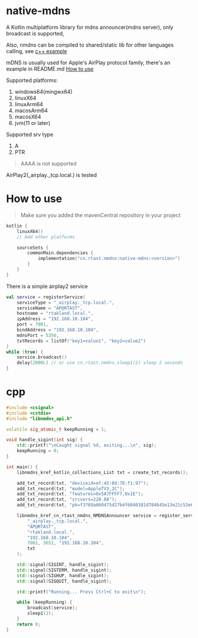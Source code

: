 # native-mdns

A Kotlin multiplatform library for mdns announcer(mdns server), only broadcast is supported, 

Also, nmdns can be compiled to shared/static lib for other languages calling, see [c++ example](#cpp)

mDNS is usually used for Apple's AirPlay protocol family, there's an example in README.md [How to use](#How-to-use) 

Supported platforms:
1. windows64(mingwx64)
2. linuxX64
3. linuxArm64
4. macosArm64
5. macosX64
6. jvm(11 or later)

Supported srv type
1. A
2. PTR

> AAAA is not supported

AirPlay2(_airplay._tcp.local.) is tested

# How to use

> Make sure you added the mavenCentral repository in your project

```kotlin
kotlin {
    linuxX64()
    // Add other platforms

    sourceSets {
        commonMain.dependencies {
            implementation("cn.rtast.nmdns:native-mdns:<version>")
        }
    }
}
```

There is a simple airplay2 service

```kotlin
val service = registerService(
    serviceType = "_airplay._tcp.local.",
    serviceName = "AP@RTAST",
    hostname = "rtakland.local.",
    ipAddress = "192.168.10.104",
    port = 7001,
    bindAddress = "192.168.10.104",
    mdnsPort = 5356,
    txtRecords = listOf("key1=value1", "key2=value2")
)
while (true) {
    service.broadcast()
    delay(2000L) // or use cn.rtast.nmdns.sleep1(2) sleep 2 seconds
}
```

# cpp

```cpp
#include <csignal>
#include <cstdio>
#include "libnmdns_api.h"

volatile sig_atomic_t keepRunning = 1;

void handle_sigint(int sig) {
    std::printf("\nCaught signal %d, exiting...\n", sig);
    keepRunning = 0;
}

int main() {
    libnmdns_kref_kotlin_collections_List txt = create_txt_records();

    add_txt_record(txt, "deviceid=ef:42:0d:76:f1:97");
    add_txt_record(txt, "model=AppleTV3,2C");
    add_txt_record(txt, "features=0x5A7FFFF7,0x1E");
    add_txt_record(txt, "srcvers=220.68");
    add_txt_record(txt, "pk=f3769a660475d27b4f6040381d784645e13e21c53e6d2da6a8c3d757086fc336");

    libnmdns_kref_cn_rtast_nmdns_NMDNSAnnouncer service = register_service(
        "_airplay._tcp.local.",
        "AP@RTAST",
        "rtakland.local.",
        "192.168.10.104",
        7001, 3652, "192.168.10.104",
        txt
    );

    std::signal(SIGINT, handle_sigint); 
    std::signal(SIGTERM, handle_sigint);
    std::signal(SIGHUP, handle_sigint);
    std::signal(SIGQUIT, handle_sigint);

    std::printf("Running... Press Ctrl+C to exit\n");

    while (keepRunning) {
        broadcast(service);
        sleep1(2);
    }
    return 0;
}
```